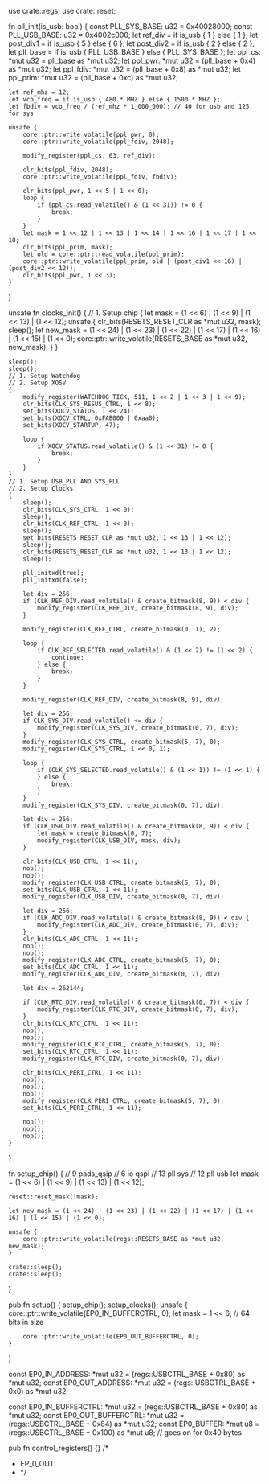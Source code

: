 use crate::regs;
use crate::reset;

fn pll_init(is_usb: bool) {
    const PLL_SYS_BASE: u32 = 0x40028000;
    const PLL_USB_BASE: u32 = 0x4002c000;
    let ref_div = if is_usb { 1 } else { 1 };
    let post_div1 = if is_usb { 5 } else { 6 };
    let post_div2 = if is_usb { 2 } else { 2 };
    let pll_base = if is_usb { PLL_USB_BASE } else { PLL_SYS_BASE };
    let ppl_cs: *mut u32 = pll_base as *mut u32;
    let ppl_pwr: *mut u32 = (pll_base + 0x4) as *mut u32;
    let ppl_fdiv: *mut u32 = (pll_base + 0x8) as *mut u32;
    let ppl_prim: *mut u32 = (pll_base + 0xc) as *mut u32;

    let ref_mhz = 12;
    let vco_freq = if is_usb { 480 * MHZ } else { 1500 * MHZ };
    let fbdiv = vco_freq / (ref_mhz * 1_000_000); // 40 for usb and 125 for sys

    unsafe {
        core::ptr::write_volatile(ppl_pwr, 0);
        core::ptr::write_volatile(ppl_fdiv, 2048);

        modify_register(ppl_cs, 63, ref_div);

        clr_bits(ppl_fdiv, 2048);
        core::ptr::write_volatile(ppl_fdiv, fbdiv);

        clr_bits(ppl_pwr, 1 << 5 | 1 << 0);
        loop {
            if (ppl_cs.read_volatile() & (1 << 31)) != 0 {
                break;
            }
        }
        let mask = 1 << 12 | 1 << 13 | 1 << 14 | 1 << 16 | 1 << 17 | 1 << 18;
        clr_bits(ppl_prim, mask);
        let old = core::ptr::read_volatile(ppl_prim);
        core::ptr::write_volatile(ppl_prim, old | (post_div1 << 16) | (post_div2 << 12));
        clr_bits(ppl_pwr, 1 << 3);
    }
}

unsafe fn clocks_init() {
    // 1. Setup chip
    {
        let mask = (1 << 6) | (1 << 9) | (1 << 13) | (1 << 12);
        unsafe {
            clr_bits(RESETS_RESET_CLR as *mut u32, mask);
            sleep();
            let new_mask =
                (1 << 24) | (1 << 23) | (1 << 22) | (1 << 17) | (1 << 16) | (1 << 15) | (1 << 0);
            core::ptr::write_volatile(RESETS_BASE as *mut u32, new_mask);
        }
    }

    sleep();
    sleep();
    // 1. Setup Watchdog
    // 2. Setup XOSV
    {
        modify_register(WATCHDOG_TICK, 511, 1 << 2 | 1 << 3 | 1 << 9);
        clr_bits(CLK_SYS_RESUS_CTRL, 1 << 8);
        set_bits(XOCV_STATUS, 1 << 24);
        set_bits(XOCV_CTRL, 0xFAB000 | 0xaa0);
        set_bits(XOCV_STARTUP, 47);

        loop {
            if XOCV_STATUS.read_volatile() & (1 << 31) != 0 {
                break;
            }
        }
    }
    // 1. Setup USB_PLL AND SYS_PLL
    // 2. Setup Clocks
    {
        sleep();
        clr_bits(CLK_SYS_CTRL, 1 << 0);
        sleep();
        clr_bits(CLK_REF_CTRL, 1 << 0);
        sleep();
        set_bits(RESETS_RESET_CLR as *mut u32, 1 << 13 | 1 << 12);
        sleep();
        clr_bits(RESETS_RESET_CLR as *mut u32, 1 << 13 | 1 << 12);
        sleep();

        pll_initxd(true);
        pll_initxd(false);

        let div = 256;
        if (CLK_REF_DIV.read_volatile() & create_bitmask(8, 9)) < div {
            modify_register(CLK_REF_DIV, create_bitmask(8, 9), div);
        }

        modify_register(CLK_REF_CTRL, create_bitmask(0, 1), 2);

        loop {
            if CLK_REF_SELECTED.read_volatile() & (1 << 2) != (1 << 2) {
                continue;
            } else {
                break;
            }
        }

        modify_register(CLK_REF_DIV, create_bitmask(8, 9), div);

        let div = 256;
        if CLK_SYS_DIV.read_volatile() <= div {
            modify_register(CLK_SYS_DIV, create_bitmask(0, 7), div);
        }
        modify_register(CLK_SYS_CTRL, create_bitmask(5, 7), 0);
        modify_register(CLK_SYS_CTRL, 1 << 0, 1);

        loop {
            if (CLK_SYS_SELECTED.read_volatile() & (1 << 1)) != (1 << 1) {
            } else {
                break;
            }
        }
        modify_register(CLK_SYS_DIV, create_bitmask(0, 7), div);

        let div = 256;
        if (CLK_USB_DIV.read_volatile() & create_bitmask(8, 9)) < div {
            let mask = create_bitmask(0, 7);
            modify_register(CLK_USB_DIV, mask, div);
        }

        clr_bits(CLK_USB_CTRL, 1 << 11);
        nop();
        nop();
        modify_register(CLK_USB_CTRL, create_bitmask(5, 7), 0);
        set_bits(CLK_USB_CTRL, 1 << 11);
        modify_register(CLK_USB_DIV, create_bitmask(0, 7), div);

        let div = 256;
        if (CLK_ADC_DIV.read_volatile() & create_bitmask(8, 9)) < div {
            modify_register(CLK_ADC_DIV, create_bitmask(0, 7), div);
        }
        clr_bits(CLK_ADC_CTRL, 1 << 11);
        nop();
        nop();
        modify_register(CLK_ADC_CTRL, create_bitmask(5, 7), 0);
        set_bits(CLK_ADC_CTRL, 1 << 11);
        modify_register(CLK_ADC_DIV, create_bitmask(0, 7), div);

        let div = 262144;

        if (CLK_RTC_DIV.read_volatile() & create_bitmask(0, 7)) < div {
            modify_register(CLK_RTC_DIV, create_bitmask(0, 7), div);
        }
        clr_bits(CLK_RTC_CTRL, 1 << 11);
        nop();
        nop();
        modify_register(CLK_RTC_CTRL, create_bitmask(5, 7), 0);
        set_bits(CLK_RTC_CTRL, 1 << 11);
        modify_register(CLK_RTC_DIV, create_bitmask(0, 7), div);

        clr_bits(CLK_PERI_CTRL, 1 << 11);
        nop();
        nop();
        nop();
        modify_register(CLK_PERI_CTRL, create_bitmask(5, 7), 0);
        set_bits(CLK_PERI_CTRL, 1 << 11);

        nop();
        nop();
        nop();
    }
}

fn setup_chip() {
    // 9 pads_qsip
    // 6 io qspi
    // 13 pll sys
    // 12 pll usb
    let mask = (1 << 6) | (1 << 9) | (1 << 13) | (1 << 12);

    reset::reset_mask(!mask);

    let new_mask = (1 << 24) | (1 << 23) | (1 << 22) | (1 << 17) | (1 << 16) | (1 << 15) | (1 << 0);

    unsafe {
        core::ptr::write_volatile(regs::RESETS_BASE as *mut u32, new_mask);
    }

    crate::sleep();
    crate::sleep();
}

pub fn setup() {
    setup_chip();
    setup_clocks();
    unsafe {
        core::ptr::write_volatile(EP0_IN_BUFFERCTRL, 0);
        let mask = 1 << 6; // 64 bits in size

        core::ptr::write_volatile(EP0_OUT_BUFFERCTRL, 0);
    }
}

const EP0_IN_ADDRESS: *mut u32 = (regs::USBCTRL_BASE + 0x80) as *mut u32;
const EP0_OUT_ADDRESS: *mut u32 = (regs::USBCTRL_BASE + 0x0) as *mut u32;

const EP0_IN_BUFFERCTRL: *mut u32 = (regs::USBCTRL_BASE + 0x80) as *mut u32;
const EP0_OUT_BUFFERCTRL: *mut u32 = (regs::USBCTRL_BASE + 0x84) as *mut u32;
const EP0_BUFFER: *mut u8 = (regs::USBCTRL_BASE + 0x100) as *mut u8; // goes on for 0x40 bytes

pub fn control_registers() {}
/*
 * EP_0_OUT:
 * */
